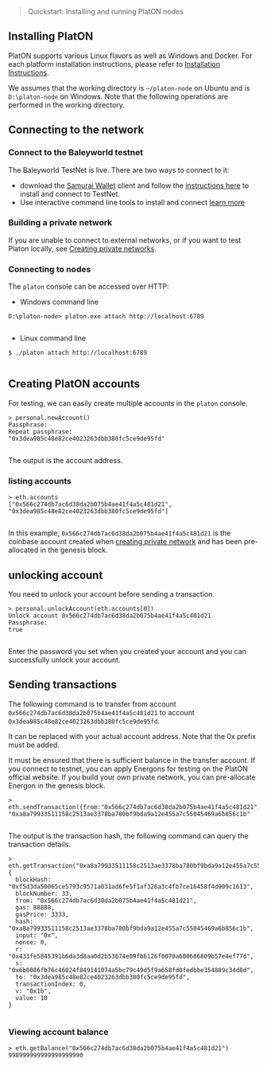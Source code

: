
> Quickstart: Installing and running PlatON nodes

## Installing PlatON
PlatON supports various Linux flavors as well as Windows and Docker. For each platform installation instructions, please refer to [Installation Instructions]([English]-Installation-Instructions).

We assumes that the working directory is `~/platon-node` on Ubuntu and is `D:\platon-node` on Windows. Note that the following operations are performed in the working directory.

## Connecting to the network

### Connect to the Baleyworld testnet

The Baleyworld TestNet is live. There are two ways to connect to it:
* download the [Samurai Wallet](https://download.platon.network/0.3/samurai-windows-x86_64-0.3.0.zip) client and follow the [instructions here]([English]-Samurai-Wallet) to install and connect to TestNet.
* Use interactive command line tools to install and connect [learn more](https://github.com/PlatONnetwork/wiki/wiki/_javascript-console)

### Building a private network
If you are unable to connect to external networks, or if you want to test Platon locally, see [Creating private networks]([English]-Private-Networks).

### Connecting to nodes

The `platon` console can be accessed over HTTP:
- Windows command line


```
D:\platon-node> platon.exe attach http://localhost:6789


```

- Linux command line


```
$ ./platon attach http://localhost:6789


```

## Creating PlatON accounts
For testing, we can easily create multiple accounts in the `platon` console.


```
> personal.newAccount()
Passphrase: 
Repeat passphrase: 
"0x3dea985c48e82ce4023263dbb380fc5ce9de95fd"


```
The output is the account address.

### listing accounts


```
> eth.accounts
["0x566c274db7ac6d38da2b075b4ae41f4a5c481d21", "0x3dea985c48e82ce4023263dbb380fc5ce9de95fd"]


```
In this example, `0x566c274db7ac6d38da2b075b4ae41f4a5c481d21` is the coinbase account created when [creating private network]([English]-Private-Networks) and has been pre-allocated in the genesis block.

## unlocking account
You need to unlock your account before sending a transaction.


```
> personal.unlockAccount(eth.accounts[0])
Unlock account 0x566c274db7ac6d38da2b075b4ae41f4a5c481d21
Passphrase: 
true


```
Enter the password you set when you created your account and you can successfully unlock your account.

## Sending transactions
The following command is to transfer from account `0x566c274db7ac6d38da2b075b4ae41f4a5c481d21` to account `0x3dea985c48e82ce4023263dbb380fc5ce9de95fd`.

It can be replaced with your actual account address. Note that the 0x prefix must be added.

It must be ensured that there is sufficient balance in the transfer account. If you connect to testnet, you can apply Energons for testing on the PlatON official website. If you build your own private network, you can pre-allocate Energon in the genesis block.


```
> eth.sendTransaction({from:"0x566c274db7ac6d38da2b075b4ae41f4a5c481d21",to:"0x3dea985c48e82ce4023263dbb380fc5ce9de95fd",value:10,gas:88888,gasPrice:3333})
"0xa8a79933511158c2513ae3378ba780bf9bda9a12e455a7c55045469a6b856c1b"


```

The output is the transaction hash, the following command can query the transaction details.


```
> eth.getTransaction("0xa8a79933511158c2513ae3378ba780bf9bda9a12e455a7c55045469a6b856c1b")
{
  blockHash: "0xf5d3da50065ce5793c9571a031ad6fe5f1af326a3c4fb7ce16458f4d909c1613",
  blockNumber: 33,
  from: "0x566c274db7ac6d38da2b075b4ae41f4a5c481d21",
  gas: 88888,
  gasPrice: 3333,
  hash: "0xa8a79933511158c2513ae3378ba780bf9bda9a12e455a7c55045469a6b856c1b",
  input: "0x",
  nonce: 0,
  r: "0x433fe5845391b6da3d8aa0d2b53674e09fb6126f0070a600686809b57e4ef77d",
  s: "0x6b0086fb76c46024f849141074a5bc79c49d5f9a658fd0fedbbe354889c34d8d",
  to: "0x3dea985c48e82ce4023263dbb380fc5ce9de95fd",
  transactionIndex: 0,
  v: "0x1b",
  value: 10
}


```

### Viewing account balance


```
> eth.getBalance("0x566c274db7ac6d38da2b075b4ae41f4a5c481d21")
998999999999999999990


```
